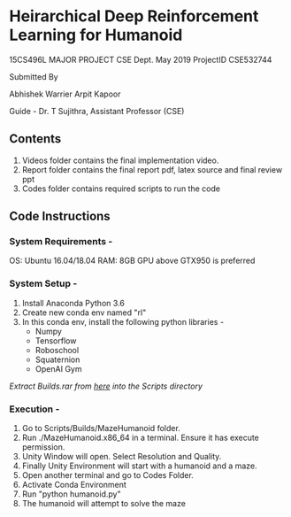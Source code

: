 
# Heirarchical Deep Reinforcement Learning for Humanoid
15CS496L MAJOR PROJECT
CSE Dept. May 2019
ProjectID CSE532744

Submitted By

Abhishek Warrier
Arpit Kapoor

Guide - Dr. T Sujithra, Assistant Professor (CSE)


## Contents
1. Videos folder contains the final implementation video.
2. Report folder contains the final report pdf, latex source and final review ppt
3. Codes folder contains required scripts to run the code


## Code Instructions
### System Requirements - 
OS: Ubuntu 16.04/18.04
RAM: 8GB
GPU above GTX950 is preferred

### System Setup - 
1. Install Anaconda Python 3.6
2. Create new conda env named "rl"
3. In this conda env, install the following python libraries -
	- Numpy
	- Tensorflow
	- Roboschool
	- Squaternion
	- OpenAI Gym

*Extract Builds.rar from [here](https://drive.google.com/file/d/1qSRSU-h1TGCtWEeZc_R7P6xybK-40CRA/view?usp=sharing) into the Scripts directory*

### Execution - 
1. Go to Scripts/Builds/MazeHumanoid folder.
2. Run ./MazeHumanoid.x86_64 in a terminal. Ensure it has execute permission.
3. Unity Window will open. Select Resolution and Quality.
4. Finally Unity Environment will start with a humanoid and a maze.
5. Open another terminal and go to Codes Folder.
5. Activate Conda Environment
6. Run "python humanoid.py"
7. The humanoid will attempt to solve the maze


